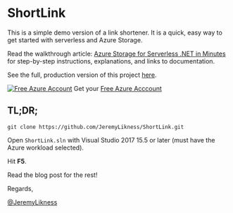 # ShortLink

This is a simple demo version of a link shortener. It is a quick, easy way to get started with serverless and Azure Storage. 

Read the walkthrough article: [Azure Storage for Serverless .NET in Minutes](https://jlik.me/cox) for step-by-step instructions, explanations, and links to documentation.

See the full, production version of this project [here](https://github.com/JeremyLikness/serverless-url-shortener).

[![Free Azure Account](https://img.shields.io/badge/FREE-Azure-0077ff)](https://jlik.me/gmn) Get your [Free Azure Acccount](https://jlik.me/gmn)

## TL;DR; 

`git clone https://github.com/JeremyLikness/ShortLink.git`

Open `ShortLink.sln` with Visual Studio 2017 15.5 or later (must have the Azure workload selected).

Hit **F5**.

Read the blog post for the rest!

Regards,

[@JeremyLikness](https://twitter.com/JeremyLikness)

